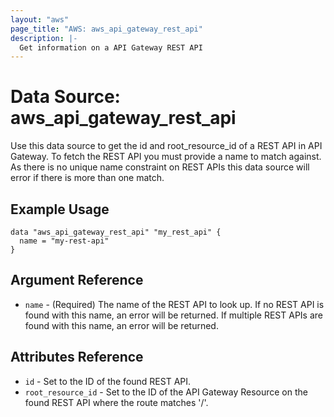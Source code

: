 ```yaml
---
layout: "aws"
page_title: "AWS: aws_api_gateway_rest_api"
description: |-
  Get information on a API Gateway REST API
---
```


# Data Source: aws_api_gateway_rest_api

Use this data source to get the id and root_resource_id of a REST API in
API Gateway. To fetch the REST API you must provide a name to match against. 
As there is no unique name constraint on REST APIs this data source will 
error if there is more than one match.

## Example Usage

```hcl
data "aws_api_gateway_rest_api" "my_rest_api" {
  name = "my-rest-api"
}
```

## Argument Reference

 * `name` - (Required) The name of the REST API to look up. If no REST API is found with this name, an error will be returned. 
 If multiple REST APIs are found with this name, an error will be returned.

## Attributes Reference

 * `id` - Set to the ID of the found REST API.
 * `root_resource_id` - Set to the ID of the API Gateway Resource on the found REST API where the route matches '/'.
